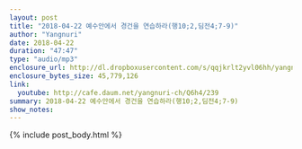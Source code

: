 ```yaml
---
layout: post
title: "2018-04-22 예수안에서 경건을 연습하라(행10;2,딤전4;7-9)"
author: "Yangnuri"
date: 2018-04-22
duration: "47:47"
type: "audio/mp3"
enclosure_url: http://dl.dropboxusercontent.com/s/qqjkrlt2yvl06hh/yangnurichurch180422.mp3?dl=0
enclosure_bytes_size: 45,779,126
link:
  youtube: http://cafe.daum.net/yangnuri-ch/Q6h4/239
summary: 2018-04-22 예수안에서 경건을 연습하라(행10;2,딤전4;7-9)
show_notes:
---
```


{% include post_body.html %}
